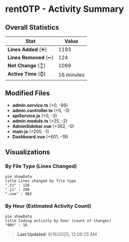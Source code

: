 # rentOTP - Activity Summary 

## Overall Statistics

| Stat                   | Value                                                             |
| ---------------------- | ----------------------------------------------------------------- |
| **Lines Added** (➕)   | 1193                                          |
| **Lines Removed** (➖) | 124                                        |
| **Net Change** (↕)    | 1069                |
| **Active Time** (⌚)   | 16 minutes |


## Modified Files
- **admin.service.ts** (+0, -96)
- **admin.controller.ts** (+0, -3)
- **apiService.js** (+0, -3)
- **admin.module.ts** (+25, -2)
- **AdminSidebar.vue** (+362, -0)
- **main.js** (+205, -1)
- **Dashboard.vue** (+601, -19)

## Visualizations

### By File Type (Lines Changed)

```mermaid
pie showData
title Lines changed by file type
".ts" : 126
".js" : 209
".vue" : 982
```

### By Hour (Estimated Activity Count)

```mermaid
pie showData
title Coding activity by hour (count of changes)
"00h" : 16
```


> **Last Updated:** 8/16/2025, 12:06:25 AM